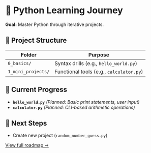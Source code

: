 # 🚀 Python Learning Journey  
**Goal:** Master Python through iterative projects.  

## 📂 Project Structure  
| Folder           | Purpose                     |  
|------------------|-----------------------------|  
| `0_basics/`      | Syntax drills (e.g., `hello_world.py`) |  
| `1_mini_projects/` | Functional tools (e.g., `calculator.py`) |  

## 🔧 Current Progress  
- **`hello_world.py`** *(Planned: Basic print statements, user input)*  
- **`calculator.py`** *(Planned: CLI-based arithmetic operations)*  

## 🎯 Next Steps  
- Create new project (`random_number_guess.py`)

[View full roadmap →](/ROADMAP.md)  
